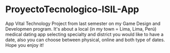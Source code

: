 # ProyectoTecnologico-ISIL-App
App Vital
Technology Project from last semester on my Game Design and Developmen program.
It's about a local (in my town = Lima, Lima, Perú) medical dating app
selecting specialty and district you would like to have a date, also you can choose
between physical, online and both type of dates.
Hope you enjoy it!
